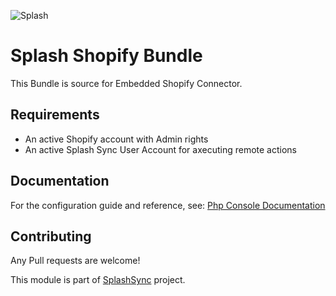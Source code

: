 

![Splash](http://www.splashsync.com/bundles/theme/img/splash-logo.png)

# Splash Shopify Bundle

This Bundle is source for Embedded Shopify Connector.

## Requirements

* An active Shopify account with Admin rights
* An active Splash Sync User Account for axecuting remote actions

## Documentation

For the configuration guide and reference, see: [Php Console Documentation](https://splashsync.github.io/Shopify/)

## Contributing

Any Pull requests are welcome! 

This module is part of [SplashSync](https://www.splashsync.com) project.